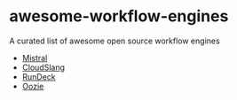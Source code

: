 # awesome-workflow-engines
A curated list of awesome open source workflow engines

 * [Mistral](https://wiki.openstack.org/wiki/Mistral)
 * [CloudSlang](http://www.cloudslang.io/)
 * [RunDeck](http://rundeck.org/)
 * [Oozie](http://oozie.apache.org/)
